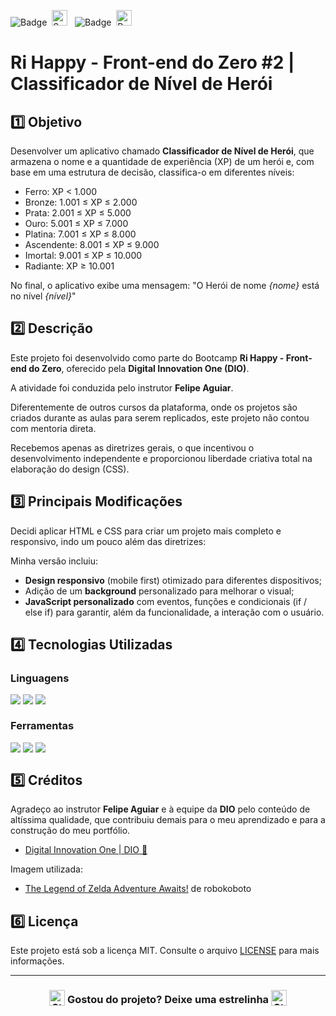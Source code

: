 ![Badge](https://img.shields.io/badge/DIGITAL%20INNOVATION%20ONE-BB2649?style=for-the-badge)&nbsp;&nbsp;<img src="https://raw.githubusercontent.com/Tarikul-Islam-Anik/Animated-Fluent-Emojis/master/Emojis/Activities/Sparkles.png" alt="Sparkles" width="25" height="25" />&nbsp;&nbsp;&nbsp;![Badge](https://img.shields.io/badge/PROJETO-PRÓPRIO-FF6F61?style=for-the-badge)&nbsp;&nbsp;<img src="https://raw.githubusercontent.com/Tarikul-Islam-Anik/Animated-Fluent-Emojis/master/Emojis/Travel%20and%20places/Rocket.png" alt="Rocket" width="25" height="25" />


# Ri Happy - Front-end do Zero #2 | Classificador de Nível de Herói

## 1️⃣ Objetivo
Desenvolver um aplicativo chamado **Classificador de Nível de Herói**, que armazena o nome e a quantidade de experiência (XP) de um herói e, com base em uma estrutura de decisão, classifica-o em diferentes níveis:

- Ferro: XP < 1.000
- Bronze: 1.001 ≤ XP ≤ 2.000
- Prata: 2.001 ≤ XP ≤ 5.000
- Ouro: 5.001 ≤ XP ≤ 7.000
- Platina: 7.001 ≤ XP ≤ 8.000
- Ascendente: 8.001 ≤ XP ≤ 9.000
- Imortal: 9.001 ≤ XP ≤ 10.000
- Radiante: XP ≥ 10.001

No final, o aplicativo exibe uma mensagem:
"O Herói de nome *{nome}* está no nível *{nível}*"

## 2️⃣ Descrição
Este projeto foi desenvolvido como parte do Bootcamp **Ri Happy - Front-end do Zero**, oferecido pela **Digital Innovation One (DIO)**.

A atividade foi conduzida pelo instrutor **Felipe Aguiar**. 

Diferentemente de outros cursos da plataforma, onde os projetos são criados durante as aulas para serem replicados, este projeto não contou com mentoria direta. 

Recebemos apenas as diretrizes gerais, o que incentivou o desenvolvimento independente e proporcionou liberdade criativa total na elaboração do design (CSS).

## 3️⃣ Principais Modificações
Decidi aplicar HTML e CSS para criar um projeto mais completo e responsivo, indo um pouco além das diretrizes:

Minha versão incluiu:

- **Design responsivo** (mobile first) otimizado para diferentes dispositivos;
- Adição de um **background** personalizado para melhorar o visual;
- **JavaScript personalizado** com eventos, funções e condicionais (if / else if) para garantir, além da funcionalidade, a interação com o usuário.

## 4️⃣ Tecnologias Utilizadas

### Linguagens
<div style="display:flex;">
  <img src="https://img.shields.io/badge/HTML5-E34F26?style=for-the-badge&logo=html5&logoColor=white">&nbsp;<img src="https://img.shields.io/badge/CSS3-1572B6?style=for-the-badge&logo=css3&logoColor=white">&nbsp;<img src="https://img.shields.io/badge/JavaScript-F7DF1E?style=for-the-badge&logo=javascript&logoColor=black">
</div>

### Ferramentas
<div style="display:flex;">
  <img src="https://img.shields.io/badge/Visual%20Studio%20Code-0078D4?style=for-the-badge&logo=visual-studio-code&logoColor=white">&nbsp;<img src="https://img.shields.io/badge/Git-F05032?style=for-the-badge&logo=git&logoColor=white">&nbsp;<img src="https://img.shields.io/badge/GitHub-404040?style=for-the-badge&logo=github&logoColor=white">
</div>

## 5️⃣ Créditos
Agradeço ao instrutor **Felipe Aguiar** e à equipe da **DIO** pelo conteúdo de altíssima qualidade, que contribuiu demais para o meu aprendizado e para a construção do meu portfólio.
- <a href="https://www.dio.me/" target="_blank">Digital Innovation One | DIO 🔗</a>

Imagem utilizada:
- <a href="https://wall.alphacoders.com/big.php?i=1371900" target="_blank">The Legend of Zelda Adventure Awaits!</a> de robokoboto

## 6️⃣ Licença
Este projeto está sob a licença MIT. Consulte o arquivo [LICENSE](LICENSE) para mais informações.

---

### <div align="center"><img src="https://raw.githubusercontent.com/Tarikul-Islam-Anik/Animated-Fluent-Emojis/master/Emojis/Travel%20and%20places/Star.png" alt="Star" width="25" height="25" style="vertical-align:text-bottom;" /> Gostou do projeto? Deixe uma estrelinha <img src="https://raw.githubusercontent.com/Tarikul-Islam-Anik/Animated-Fluent-Emojis/master/Emojis/Travel%20and%20places/Star.png" alt="Star" width="25" height="25" style="vertical-align:text-bottom;" /></div>